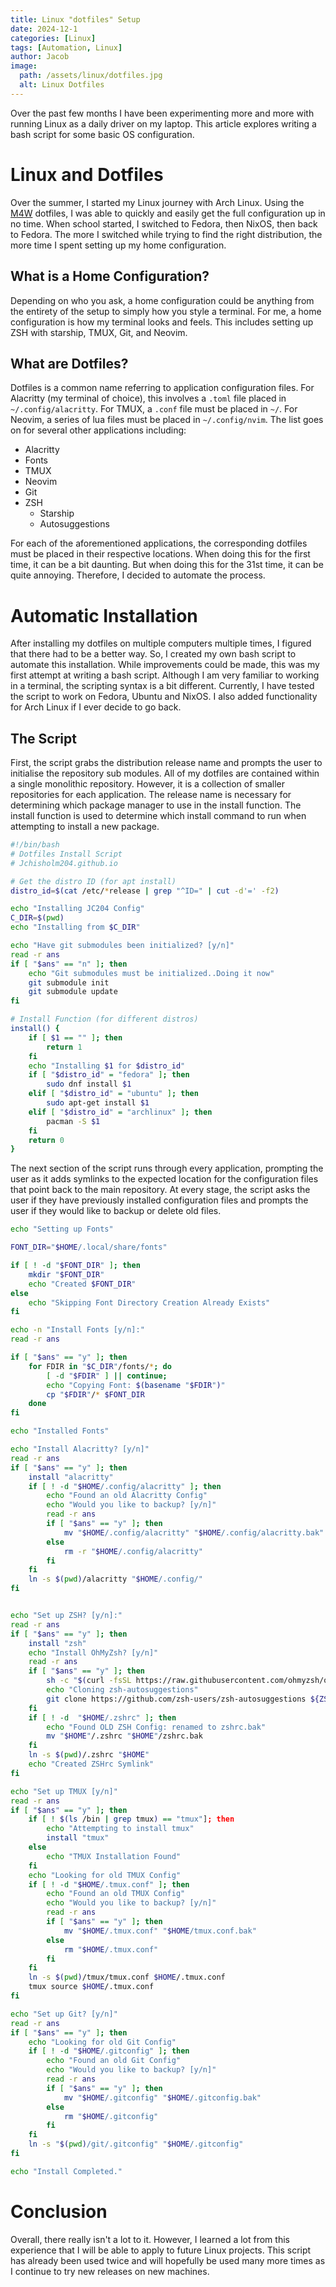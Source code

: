 ```yaml
---
title: Linux "dotfiles" Setup
date: 2024-12-1
categories: [Linux]
tags: [Automation, Linux]
author: Jacob
image:
  path: /assets/linux/dotfiles.jpg
  alt: Linux Dotfiles
---
```


Over the past few months I have been experimenting more and more with running Linux as a daily driver on my laptop. This article explores writing a bash script for some basic OS configuration.

# Linux and Dotfiles
Over the summer, I started my Linux journey with Arch Linux.
Using the [M4W](https://github.com/mylinuxforwork/dotfiles) dotfiles, I was able to quickly and easily get the full configuration up in no time.
When school started, I switched to Fedora, then NixOS, then back to Fedora.
The more I switched while trying to find the right distribution, the more time I spent setting up my home configuration.

## What is a Home Configuration?
Depending on who you ask, a home configuration could be anything from the entirety of the setup to simply how you style a terminal.
For me, a home configuration is how my terminal looks and feels.
This includes setting up ZSH with starship, TMUX, Git, and Neovim.

## What are Dotfiles?
Dotfiles is a common name referring to application configuration files.
For Alacritty (my terminal of choice), this involves a `.toml` file placed in `~/.config/alacritty`.
For TMUX, a `.conf` file must be placed in `~/`.
For Neovim, a series of lua files must be placed in `~/.config/nvim`.
The list goes on for several other applications including:
- Alacritty
- Fonts
- TMUX
- Neovim
- Git
- ZSH
	- Starship
	- Autosuggestions

For each of the aforementioned applications, the corresponding dotfiles must be placed in their respective locations.
When doing this for the first time, it can be a bit daunting.
But when doing this for the 31st time, it can be quite annoying.
Therefore, I decided to automate the process.

# Automatic Installation 
After installing my dotfiles on multiple computers multiple times, I figured that there had to be a better way.
So, I created my own bash script to automate this installation.
While improvements could be made, this was my first attempt at writing a bash script.
Although I am very familiar to working in a terminal, the scripting syntax is a bit different.
Currently, I have tested the script to work on Fedora, Ubuntu and NixOS.
I also added functionality for Arch Linux if I ever decide to go back.

## The Script
First, the script grabs the distribution release name and prompts the user to initialise the repository sub modules.
All of my dotfiles are contained within a single monolithic repository.
However, it is a collection of smaller repositories for each application.
The release name is necessary for determining which package manager to use in the install function.
The install function is used to determine which install command to run when attempting to install a new package.


```bash
#!/bin/bash
# Dotfiles Install Script
# Jchisholm204.github.io

# Get the distro ID (for apt install)
distro_id=$(cat /etc/*release | grep "^ID=" | cut -d'=' -f2)

echo "Installing JC204 Config"
C_DIR=$(pwd)
echo "Installing from $C_DIR"

echo "Have git submodules been initialized? [y/n]"
read -r ans
if [ "$ans" == "n" ]; then
    echo "Git submodules must be initialized..Doing it now"
    git submodule init
    git submodule update
fi

# Install Function (for different distros)
install() {
    if [ $1 == "" ]; then
        return 1
    fi
    echo "Installing $1 for $distro_id"
    if [ "$distro_id" = "fedora" ]; then
        sudo dnf install $1
    elif [ "$distro_id" = "ubuntu" ]; then
        sudo apt-get install $1
    elif [ "$distro_id" = "archlinux" ]; then
        pacman -S $1
    fi
    return 0
}
```


The next section of the script runs through every application, prompting the user as it adds symlinks to the expected location for the configuration files that point back to the main repository.
At every stage, the script asks the user if they have previously installed configuration files and prompts the user if they would like to backup or delete old files.


```bash
echo "Setting up Fonts"

FONT_DIR="$HOME/.local/share/fonts"

if [ ! -d "$FONT_DIR" ]; then
    mkdir "$FONT_DIR"
    echo "Created $FONT_DIR"
else
    echo "Skipping Font Directory Creation Already Exists"
fi

echo -n "Install Fonts [y/n]:"
read -r ans

if [ "$ans" == "y" ]; then
    for FDIR in "$C_DIR"/fonts/*; do
        [ -d "$FDIR" ] || continue;
        echo "Copying Font: $(basename "$FDIR")"
        cp "$FDIR"/* $FONT_DIR
    done
fi

echo "Installed Fonts"

echo "Install Alacritty? [y/n]"
read -r ans
if [ "$ans" == "y" ]; then
    install "alacritty"
    if [ ! -d "$HOME/.config/alacritty" ]; then
        echo "Found an old Alacritty Config"
        echo "Would you like to backup? [y/n]"
        read -r ans
        if [ "$ans" == "y" ]; then
            mv "$HOME/.config/alacritty" "$HOME/.config/alacritty.bak"
        else
            rm -r "$HOME/.config/alacritty"
        fi
    fi
    ln -s $(pwd)/alacritty "$HOME/.config/"
fi


echo "Set up ZSH? [y/n]:"
read -r ans
if [ "$ans" == "y" ]; then
    install "zsh"
    echo "Install OhMyZsh? [y/n]"
    read -r ans
    if [ "$ans" == "y" ]; then
        sh -c "$(curl -fsSL https://raw.githubusercontent.com/ohmyzsh/ohmyzsh/master/tools/install.sh)"
        echo "Cloning zsh-autosuggestions"
        git clone https://github.com/zsh-users/zsh-autosuggestions ${ZSH_CUSTOM:-~/.oh-my-zsh/custom}/plugins/zsh-autosuggestions
    fi
    if [ ! -d  "$HOME/.zshrc" ]; then
        echo "Found OLD ZSH Config: renamed to zshrc.bak"
        mv "$HOME"/.zshrc "$HOME"/zshrc.bak
    fi
    ln -s $(pwd)/.zshrc "$HOME"
    echo "Created ZSHrc Symlink"
fi

echo "Set up TMUX [y/n]"
read -r ans
if [ "$ans" == "y" ]; then
    if [ ! $(ls /bin | grep tmux) == "tmux"]; then
        echo "Attempting to install tmux"
        install "tmux"
    else
        echo "TMUX Installation Found"
    fi
    echo "Looking for old TMUX Config"
    if [ ! -d "$HOME/.tmux.conf" ]; then
        echo "Found an old TMUX Config"
        echo "Would you like to backup? [y/n]"
        read -r ans
        if [ "$ans" == "y" ]; then
            mv "$HOME/.tmux.conf" "$HOME/tmux.conf.bak"
        else
            rm "$HOME/.tmux.conf"
        fi
    fi
    ln -s $(pwd)/tmux/tmux.conf $HOME/.tmux.conf
    tmux source $HOME/.tmux.conf
fi

echo "Set up Git? [y/n]"
read -r ans
if [ "$ans" == "y" ]; then
    echo "Looking for old Git Config"
    if [ ! -d "$HOME/.gitconfig" ]; then
        echo "Found an old Git Config"
        echo "Would you like to backup? [y/n]"
        read -r ans
        if [ "$ans" == "y" ]; then
            mv "$HOME/.gitconfig" "$HOME/.gitconfig.bak"
        else
            rm "$HOME/.gitconfig"
        fi
    fi
    ln -s "$(pwd)/git/.gitconfig" "$HOME/.gitconfig"
fi

echo "Install Completed."
```

# Conclusion
Overall, there really isn't a lot to it.
However, I learned a lot from this experience that I will be able to apply to future Linux projects.
This script has already been used twice and will hopefully be used many more times as I continue to try new releases on new machines.